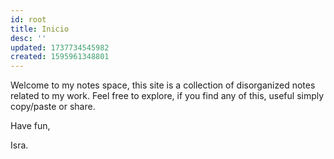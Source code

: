 ```yaml
---
id: root
title: Inicio
desc: ''
updated: 1737734545982
created: 1595961348801
---
```


Welcome to my notes space, this site is a collection of disorganized notes related to my work. Feel free to explore, if you find any of this, useful simply copy/paste or share. 

Have fun,

Isra.

